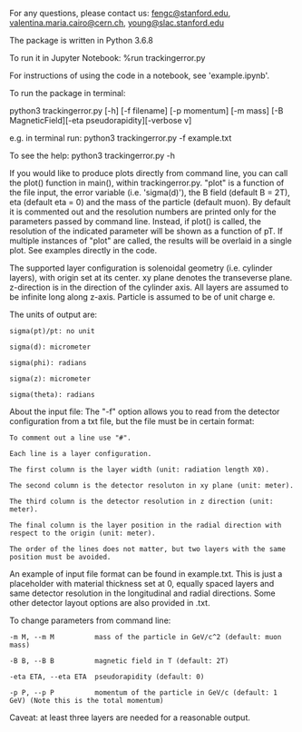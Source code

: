 For any questions, please contact us: fengc@stanford.edu, valentina.maria.cairo@cern.ch, young@slac.stanford.edu

The package is written in Python 3.6.8

To run it in Jupyter Notebook: %run trackingerror.py

For instructions of using the code in a notebook, see 'example.ipynb'.

To run the package in terminal: 

python3 trackingerror.py [-h] [-f filename] [-p momentum] [-m mass] [-B MagneticField][-eta pseudorapidity][-verbose v]

e.g. in terminal run: python3 trackingerror.py -f example.txt

To see the help: python3 trackingerror.py -h

If you would like to produce plots directly from command line, you can call the plot() function in main(), within trackingerror.py. "plot" is a function of the file input, the error variable (i.e. 'sigma(d)'), the B field (default B = 2T), eta (default eta = 0) and the mass of the particle (default muon). By default it is commented out and the resolution numbers are printed only for the parameters passed by command line. Instead, if plot() is called, the resolution of the indicated parameter will be shown as a function of pT. If multiple instances of "plot" are called, the results will be overlaid in a single plot. See examples directly in the code. 

The supported layer configuration is solenoidal geometry (i.e. cylinder layers), with origin set at its center. 
xy plane denotes the transeverse plane. z-direction is in the direction of the cylinder axis.
All layers are assumed to be infinite long along z-axis.
Particle is assumed to be of unit charge e.

The units of output are:

	sigma(pt)/pt: no unit
	
	sigma(d): micrometer
	
	sigma(phi): radians
	
	sigma(z): micrometer
	
	sigma(theta): radians
	
About the input file: 
The "-f" option allows you to read from the detector configuration from a txt file, but the file must be in certain format:
	
	To comment out a line use "#".
	
	Each line is a layer configuration.
	
	The first column is the layer width (unit: radiation length X0).
	
	The second column is the detector resoluton in xy plane (unit: meter).
	
	The third column is the detector resolution in z direction (unit: meter).
	
	The final column is the layer position in the radial direction with respect to the origin (unit: meter).
	
	The order of the lines does not matter, but two layers with the same position must be avoided.

An example of input file format can be found in example.txt. This is just a placeholder with material thickness set at 0, equally spaced layers and same detector resolution in the longitudinal and radial directions. Some other detector layout options are also provided in .txt.

To change parameters from command line:

	-m M, --m M          mass of the particle in GeV/c^2 (default: muon mass)
	
  	-B B, --B B          magnetic field in T (default: 2T)
	
  	-eta ETA, --eta ETA  pseudorapidity (default: 0)
	
  	-p P, --p P          momentum of the particle in GeV/c (default: 1 GeV) (Note this is the total momentum)

Caveat: at least three layers are needed for a reasonable output.
